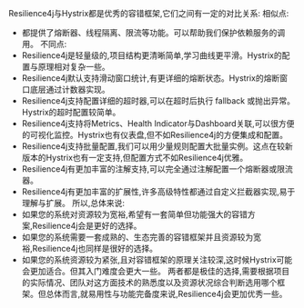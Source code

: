 Resilience4j与Hystrix都是优秀的容错框架,它们之间有一定的对比关系:
相似点:
- 都提供了熔断器、线程隔离、限流等功能。可以帮助我们保护依赖服务的调用。
  不同点:
- Resilience4j是轻量级的,项目结构更清晰简单,学习曲线更平滑。Hystrix的配置与原理相对复杂一些。
- Resilience4j默认支持滑动窗口统计,有更详细的熔断状态。Hystrix的熔断窗口底层通过计数器实现。
- Resilience4j支持配置详细的超时器,可以在超时后执行 fallback 或抛出异常。Hystrix的超时配置较简单。
- Resilience4j支持将Metrics、Health Indicator与Dashboard关联,可以很方便的可视化监控。Hystrix也有仪表盘,但不如Resilience4j的方便集成和配置。
- Resilience4j支持批量配置,我们可以用少量规则配置大批量实例。这点在较新版本的Hystrix也有一定支持,但配置方式不如Resilience4j优雅。
- Resilience4j有更加丰富的注解支持,可以完全通过注解配置一个熔断器或限流器。
- Resilience4j有更加丰富的扩展性,许多高级特性都通过自定义拦截器实现,易于理解与扩展。
  所以,总体来说:
- 如果您的系统对资源较为宽裕,希望有一套简单但功能强大的容错方案,Resilience4j会是更好的选择。
- 如果您的系统需要一套成熟的、生态完善的容错框架并且资源较为宽裕,Resilience4j也同样是很好的选择。
- 如果您的系统资源较为紧张,且对容错框架的原理关注较深,这时候Hystrix可能会更加适合。但其入门难度会更大一些。
  两者都是极佳的选择,需要根据项目的实际情况、团队对这方面技术的熟悉度以及资源状况综合判断选用哪个框架。但总体而言,就易用性与功能完备度来说,Resilience4j会更加优秀一些。